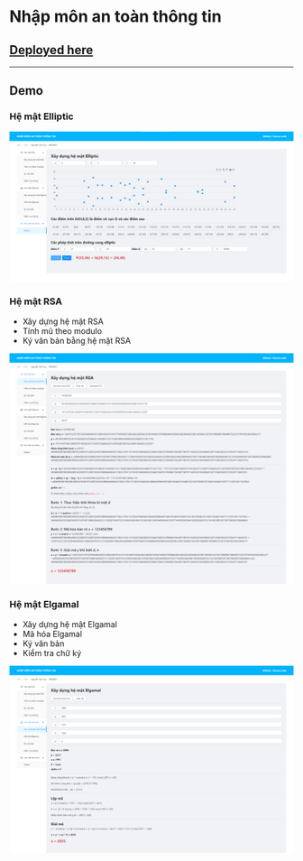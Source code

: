 # Nhập môn an toàn thông tin

## [Deployed here ]("https://nmattt.noctrlz.tech/")

<hr/>

## Demo 

### Hệ mật Elliptic

![image](./demo/elliptic.png)
### Hệ mật RSA
- Xây dựng hệ mật RSA
- Tính mũ theo modulo
- Ký văn bản bằng hệ mật RSA


![image](./demo/rsa.png)
### Hệ mật Elgamal
- Xây dựng hệ mật Elgamal
- Mã hóa Elgamal
- Ký văn bản
- Kiểm tra chữ ký


![image](./demo/elgamal.png)